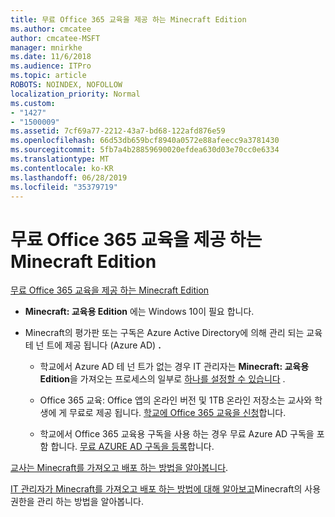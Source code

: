 ```yaml
---
title: 무료 Office 365 교육을 제공 하는 Minecraft Edition
ms.author: cmcatee
author: cmcatee-MSFT
manager: mnirkhe
ms.date: 11/6/2018
ms.audience: ITPro
ms.topic: article
ROBOTS: NOINDEX, NOFOLLOW
localization_priority: Normal
ms.custom:
- "1427"
- "1500009"
ms.assetid: 7cf69a77-2212-43a7-bd68-122afd876e59
ms.openlocfilehash: 66d53db659bcf8940a0572e88afeecc9a3781430
ms.sourcegitcommit: 5fb7a4b28859690020efdea630d03e70cc0e6334
ms.translationtype: MT
ms.contentlocale: ko-KR
ms.lasthandoff: 06/28/2019
ms.locfileid: "35379719"
---
```

# <a name="minecraft-edition-with-office-365-education-for-free"></a>무료 Office 365 교육을 제공 하는 Minecraft Edition

[무료 Office 365 교육을 제공 하는 Minecraft Edition](https://docs.microsoft.com/education/windows/get-minecraft-for-education)
  
- **Minecraft: 교육용 Edition** 에는 Windows 10이 필요 합니다.

- Minecraft의 평가판 또는 구독은 Azure Active Directory에 의해 관리 되는 교육 테 넌 트에 제공 됩니다 (Azure AD) **.**

  - 학교에서 Azure AD 테 넌 트가 없는 경우 IT 관리자는 **Minecraft: 교육용 Edition**을 가져오는 프로세스의 일부로 [하나를 설정할 수 있습니다](https://docs.microsoft.com/education/windows/school-get-minecraft) .

  - Office 365 교육: Office 앱의 온라인 버전 및 1TB 온라인 저장소는 교사와 학생에 게 무료로 제공 됩니다. [학교에 Office 365 교육을 신청](https://products.office.com/academic/office-365-education-plan)합니다.

  - 학교에서 Office 365 교육용 구독을 사용 하는 경우 무료 Azure AD 구독을 포함 합니다. [무료 AZURE AD 구독을 등록](https://msdn.microsoft.com/library/windows/hardware/mt703369%28v=vs.85%29.aspx)합니다.

[교사는 Minecraft를 가져오고 배포 하는 방법을 알아봅니다](https://docs.microsoft.com/education/windows/teacher-get-minecraft).
  
[IT 관리자가 Minecraft를 가져오고 배포 하는 방법에 대해 알아보고](https://docs.microsoft.com/education/windows/school-get-minecraft)Minecraft의 사용 권한을 관리 하는 방법을 알아봅니다.
  